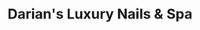---
title: "Darian's Luxury Nails & Spa"
url: /peoria/darians-luxury-nails-and-spa/
shop: beauty
---
